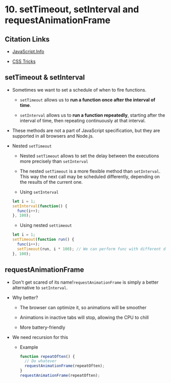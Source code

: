 # 10. setTimeout, setInterval and requestAnimationFrame

## Citation Links

- [JavaScript.Info](https://javascript.info/settimeout-setinterval)

- [CSS Tricks](https://css-tricks.com/using-requestanimationframe/)

## setTimeout & setInterval

- Sometimes we want to set a schedule of when to fire functions.

    - `setTimeout` allows us to **run a function once after the interval of time**.

    - `setInterval` allows us to **run a function repeatedly**, starting after the interval of time, then repeating continuously at that interval.

- These methods are not a part of JavaScript specification, but they are supported in all browsers and Node.js.

- Nested `setTimeout`

    * Nested `setTimeout` allows to set the delay between the executions more precisely than `setInterval`

    * The nested `setTimeout` is a more flexible method than `setInterval`. This way the next call may be scheduled differently, depending on the results of the current one.

    * Using `setInterval`

    ```js
    let i = 1;
    setInterval(function() {
      func(i++);
    }, 100);
    ```

    * Using nested `settimeout`

    ```js
    let i = 1;
    setTimeout(function run() {
      func(i++);
      setTimeout(run, i * 100); // We can perform func with different delay
    }, 100);
    ```

## requestAnimationFrame

- Don't get scared of its name!`requestAnimationFrame` is simply a better alternative to `setInterval`.

- Why better?

    * The browser can optimize it, so animations will be smoother

    * Animations in inactive tabs will stop, allowing the CPU to chill

    * More battery-friendly

- We need recursion for this

    - Example

        ```js
        function repeatOften() {
          // Do whatever
          requestAnimationFrame(repeatOften);
        }
        requestAnimationFrame(repeatOften);
        ```
    
